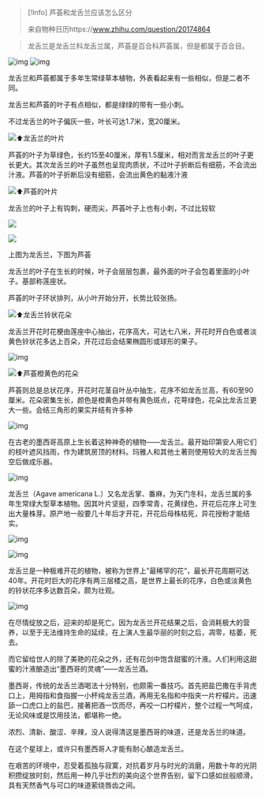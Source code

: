> [!Info]
> 芦荟和龙舌兰应该怎么区分
> 
> 来自物种日历https://www.zhihu.com/question/20174864


> 龙舌兰是龙舌兰科龙舌兰属，芦荟是百合科芦荟属，但是都属于百合目。

![img](/imgs/plants/flower/Aloe%20vera/pvz_芦荟.jpg)
![img](/imgs/plants/flower/Aloe%20vera/pvz_龙舌兰.jpg)



龙舌兰和芦荟都属于多年生常绿草本植物，外表看起来有一些相似，但是二者不同。

龙舌兰和芦荟的叶子有点相似，都是绿绿的带有一些小刺。

不过龙舌兰的叶子偏灰一些，叶长可达1.7米，宽20厘米。

![⬆️龙舌兰的叶片](/imgs/plants/flower/Aloe%20vera/v2-ab2e25e3d15910cbd2ba99f80595d90b_720w.jpg)



芦荟的叶子为草绿色，长约15至40厘米，厚有1.5厘米，相对而言龙舌兰的叶子更长更大。其次龙舌兰的叶子虽然也呈现肉质状，不过叶子折断后有细筋，不会流出汁液。芦荟的叶子折断后没有细筋，会流出黄色的黏液汁液

![⬆️芦荟的叶片](/imgs/plants/flower/Aloe%20vera/v2-5a1af623387e06f1cb2da6bf66b09d15_720w.jpg)



龙舌兰的叶子上有钩刺，硬而尖，芦荟叶子上也有小刺，不过比较软

![](/imgs/plants/flower/Aloe%20vera/v2-5566095f0c40c340ba838248a5c90044_720w.jpg)

![](/imgs/plants/flower/Aloe%20vera/v2-c3138dae95669104e194a304bffdc8f7_720w.jpg)

上图为龙舌兰，下图为芦荟

龙舌兰的叶子在生长的时候，叶子会层层包裹，最外面的叶子会包着里面的小叶子。基部称莲座状。

芦荟的叶子环状排列，从小叶开始分开，长势比较张扬。



![⬆️龙舌兰铃状花朵](/imgs/plants/flower/Aloe%20vera/v2-203931e700d36c464a3c0a5a80f957ca_720w.jpg)



龙舌兰开花时花梗由莲座中心抽出，花序高大，可达七八米，开花时开白色或者淡黄色铃状花多达上百朵，开花过后会结果椭圆形或球形的果子。

![img](/imgs/plants/flower/Aloe%20vera/v2-77e6920d2e78101a568048a5259e57e7_720w.jpg)



![⬆️芦荟橙黄色的花朵](/imgs/plants/flower/Aloe%20vera/v2-14ac6b3990717614a156e8b09e421571_720w.jpg)

芦荟则总是总状花序，开花时花茎自叶丛中抽生，花序不如龙舌兰高，有60至90厘米。花朵密集生长，颜色是橙黄色并带有黄色斑点，花萼绿色，花朵比龙舌兰更大一些。会结三角形的果实并结有许多种

![img](/imgs/plants/flower/Aloe%20vera/v2-0c55922907fc98ba0caf97a166dcaacf_720w.jpg)

在古老的墨西哥高原上生长着这种神奇的植物——龙舌兰。最开始印第安人用它们的枝叶遮风挡雨，作为建筑房顶的材料。玛雅人和其他土著则使用较大的龙舌兰掏空后做成乐器。


![img](/imgs/plants/flower/Aloe%20vera/v2-6be82482b2775fcf118c5c32f52e75d0_720w.jpg)

龙舌兰（Agave americana L.）又名龙舌掌、番麻，为天门冬科，龙舌兰属的多年生常绿大型草本植物。因其叶片坚挺，四季常青，花黄绿色，开花后花序上可生出大量株芽。原产地一般要几十年后才开花，开花后母株枯死，异花授粉才能结实。

![img](/imgs/plants/flower/Aloe%20vera/v2-83e0dc98e8b57cc63ec351f0e018359b_720w.jpg)

![img](/imgs/plants/flower/Aloe%20vera/v2-03d7f230d4b726fe2d95d30fa87e6a41_720w.jpg)

龙舌兰是一种极难开花的植物，被称为世界上”最稀罕的花“，最长开花周期可达40年。开花时巨大的花序有两三层楼之高，是世界上最长的花序，白色或淡黄色的铃状花序多达数百朵，颇为壮观。

![img](/imgs/plants/flower/Aloe%20vera/v2-dc8240ab2c2769286cad3cd0e1c274a2_720w.jpg)

在尽情绽放之后，迎来的却是死亡。因为龙舌兰开花结果之后，会消耗极大的营养，以至于无法维持生命的延续，在上演人生最华丽的时刻之后，凋零，枯萎，死去。

而它留给世人的除了美艳的花朵之外，还有花剑中饱含甜蜜的汁液。人们利用这甜蜜的汁液酿造出“墨西哥的灵魂”——龙舌兰酒。

墨西哥，传统的龙舌兰酒喝法十分特别，也颇需一番技巧。首先把盐巴撒在手背虎口上，用拇指和食指握一小杯纯龙舌兰酒，再用无名指和中指夹一片柠檬片。迅速舔一口虎口上的盐巴，接著把酒一饮而尽，再咬一口柠檬片，整个过程一气呵成，无论风味或是饮用技法，都堪称一绝。


浓烈、清新、酸涩、辛辣，没人说得清这是墨西哥的味道，还是龙舌兰的味道。

在这个星球上，或许只有墨西哥人才能有耐心酿造龙舌兰。

在艰苦的环境中，忍受着孤独与寂寞，对抗着岁月与时光的消磨，用数十年的光阴积攒绽放时刻，然后用一种几乎壮烈的美向这个世界告别，留下口感如丝般顺滑，具有天然香气与可口的味道萦绕唇齿之间。



